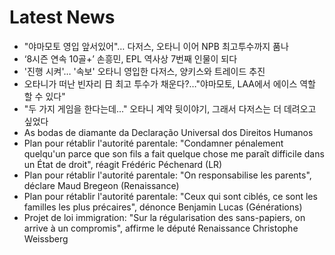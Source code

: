 # Latest News
-  "야마모토 영입 앞서있어"… 다저스, 오타니 이어 NPB 최고투수까지 품나
-  ‘8시즌 연속 10골+’ 손흥민, EPL 역사상 7번째 인물이 되다
-  '진행 시켜'… '속보' 오타니 영입한 다저스, 양키스와 트레이드 추진
-  오타니가 떠난 빈자리 日 최고 투수가 채운다?…"야마모토, LAA에서 에이스 역할 할 수 있다"
-  "두 가지 게임을 한다는데..." 오타니 계약 뒷이야기, 그래서 다저스는 더 데려오고 싶었다
-  As bodas de diamante da Declaração Universal dos Direitos Humanos
-  Plan pour rétablir l'autorité parentale: "Condamner pénalement quelqu'un parce que son fils a fait quelque chose me paraît difficile dans un État de droit", réagit Frédéric Péchenard (LR)
-  Plan pour rétablir l'autorité parentale: "On responsabilise les parents", déclare Maud Bregeon (Renaissance)
-  Plan pour rétablir l'autorité parentale: "Ceux qui sont ciblés, ce sont les familles les plus précaires", dénonce Benjamin Lucas (Générations)
-  Projet de loi immigration: "Sur la régularisation des sans-papiers, on arrive à un compromis", affirme le député Renaissance Christophe Weissberg
